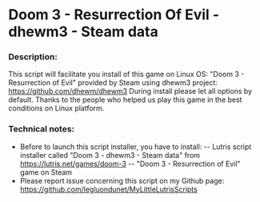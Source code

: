 # Doom 3 - Resurrection Of Evil - dhewm3 - Steam data

### Description:
This script will facilitate you install of this game on Linux OS:
"Doom 3 - Resurrection of Evil" provided by Steam using dhewm3 project: 
https://github.com/dhewm/dhewm3
During install please let all options by default.
Thanks to the people who helped us play this game in the best conditions on Linux platform.

### Technical notes:
- Before to launch this script installer, you have to install:
-- Lutris script installer called "Doom 3 - dhewm3 - Steam data" from https://lutris.net/games/doom-3
-- "Doom 3 - Resurrection of Evil" game on Steam
- Please report issue concerning this script on my Github page:
https://github.com/legluondunet/MyLittleLutrisScripts
